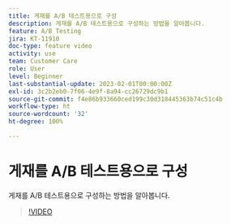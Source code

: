 ```yaml
---
title: 게재를 A/B 테스트용으로 구성
description: 게재를 A/B 테스트용으로 구성하는 방법을 알아봅니다.
feature: A/B Testing
jira: KT-11910
doc-type: feature video
activity: use
team: Customer Care
role: User
level: Beginner
last-substantial-update: 2023-02-01T00:00:00Z
exl-id: 3c2b2eb0-7f06-4e9f-8a94-cc26729dc9b1
source-git-commit: f4e86b933660ced199c30d318445363b74c51c4b
workflow-type: ht
source-wordcount: '32'
ht-degree: 100%

---
```


# 게재를 A/B 테스트용으로 구성

게재를 A/B 테스트용으로 구성하는 방법을 알아봅니다.

>[!VIDEO](https://video.tv.adobe.com/v/3415929?quality=12&learn=on)
